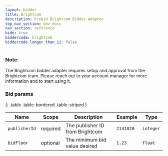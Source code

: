 ```yaml
---
layout: bidder
title: Brightcom
description: Prebid Brightcom Bidder Adaptor
top_nav_section: dev_docs
nav_section: reference
hide: true
biddercode: brightcom
biddercode_longer_than_12: false
---
```


### Note:

The Brightcom bidder adapter requires setup and approval from the Brightcom team. Please reach out to your account manager for more information and to start using it.

### Bid params

{: .table .table-bordered .table-striped } 

| Name | Scope | Description | Example | Type |
| ---- | ----- | ----------- | ------- | ---- |
| `publisherId`       | required | The publisher ID from Brightcom | `2141020` | `integer` |
| `bidFloor`    | optional | The minimum bid value desired      | `1.23`  | `float` |